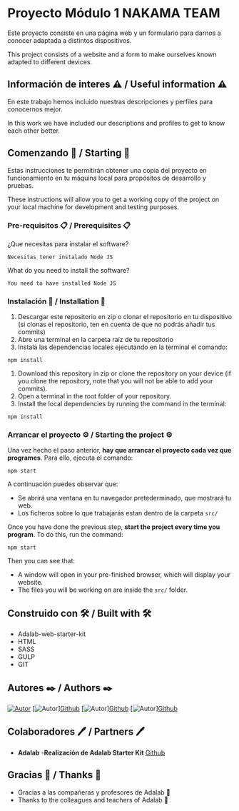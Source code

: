 # Proyecto Módulo 1 NAKAMA TEAM

Este proyecto consiste en una página web y un formulario para darnos a conocer adaptada a distintos dispositivos.

This project consists of a website and a form to make ourselves known adapted to different devices.

## Información de interes ⚠️ / Useful information ⚠️

En este trabajo hemos incluido nuestras descripciones y perfiles para conocernos mejor.

In this work we have included our descriptions and profiles to get to know each other better.

## Comenzando 🚀 / Starting 🚀

Estas instrucciones te permitirán obtener una copia del proyecto en funcionamiento en tu máquina local para propósitos de desarrollo y pruebas.

These instructions will allow you to get a working copy of the project on your local machine for development and testing purposes.

### Pre-requisitos 📋 / Prerequisites 📋

¿Que necesitas para instalar el software?

```
Necesitas tener instalado Node JS
```

What do you need to install the software?

```
You need to have installed Node JS
```

### Instalación 🔧 / Installation 🔧

1. Descargar este repositorio en zip o clonar el repositorio en tu dispositivo (si clonas el repositorio, ten en cuenta de que no podrás añadir tus commits)
2. Abre una terminal en la carpeta raíz de tu repositorio
3. Instala las dependencias locales ejecutando en la terminal el comando:

```
npm install
```

1. Download this repository in zip or clone the repository on your device (if you clone the repository, note that you will not be able to add your commits).
2. Open a terminal in the root folder of your repository.
3. Install the local dependencies by running the command in the terminal:

```
npm install
```

### Arrancar el proyecto ⚙️ / Starting the project ⚙️

Una vez hecho el paso anterior, **hay que arrancar el proyecto cada vez que programes**. Para ello, ejecuta el comando:

```
npm start
```

A continuación puedes observar que:

- Se abrirá una ventana en tu navegador pretederminado, que mostrará tu web.
- Los ficheros sobre lo que trabajarás estan dentro de la carpeta `src/`

Once you have done the previous step, **start the project every time you program**. To do this, run the command:

```
npm start
```

Then you can see that:

- A window will open in your pre-finished browser, which will display your website.
- The files you will be working on are inside the `src/` folder.

## Construido con 🛠️ / Built with 🛠️

- Adalab-web-starter-kit
- HTML
- SASS
- GULP
- GIT

## Autores ✒️ / Authors ✒️

[![Autor](https://img.shields.io/badge/-Diana_M%C3%A1rmol-grey?style=flat-square&logo=github&labelColor=grey&color=50c7de)](https://github.com/dianaString)
[![Autor](https://img.shields.io/badge/-Mayte_Gonz%C3%A1lez-grey?style=flat-square&logo=github&labelColor=grey&color=6c8ef7)][Github](https://github.com/MayteGonz)
[![Autor](https://img.shields.io/badge/-Aranzazu_Barrutia-purple?style=flat-square&logo=github&labelColor=grey&color=cb71fa)][Github](https://github.com/Aranzazu-Barrutia)
[![Autor](https://img.shields.io/badge/-Ainhoa_de_las_Heras-pink?style=flat-square&logo=github&labelColor=grey&color=fd7ca6)][Github](https://github.com/Ainhoadlhs)

## Colaboradores 🖊️ / Partners 🖊️

- **Adalab** -**Realización de Adalab Starter Kit** [Github](https://github.com/Adalab)

## Gracias 🎁 / Thanks 🎁

- Gracias a las compañeras y profesores de Adalab 🍺
- Thanks to the colleagues and teachers of Adalab 🍺
